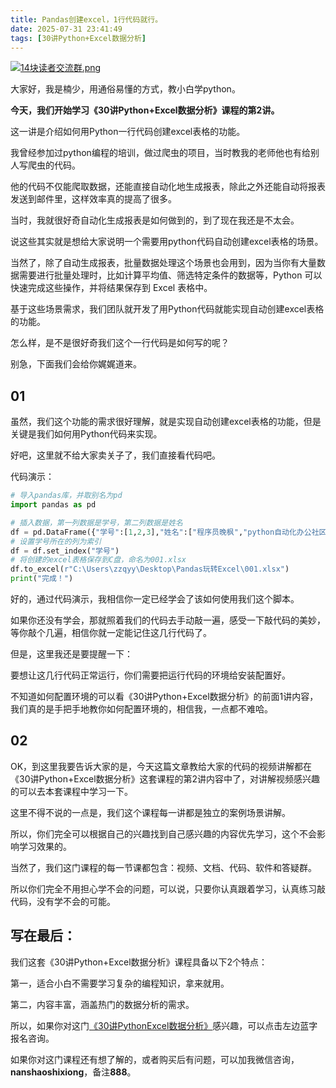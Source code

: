 ```yaml
---
title: Pandas创建excel，1行代码就行。
date: 2025-07-31 23:41:49
tags: [30讲Python+Excel数据分析]
---
```

[![14块读者交流群.png](https://raw.gitcode.com/user-images/assets/5027920/48edc8fa-6d2e-4eca-9e14-d71638eadb55/14块读者交流群.png '14块读者交流群.png')](https://mp.weixin.qq.com/s?__biz=MzUzNTc5NjA4NQ==&mid=2247502200&idx=1&sn=7e543675545ac6622123af6009fdebce&scene=21#wechat_redirect)

大家好，我是楠少，用通俗易懂的方式，教小白学python。

**今天，我们开始学习《30讲Python+Excel数据分析》课程的第2讲。**

这一讲是介绍如何用Python一行代码创建excel表格的功能。

我曾经参加过python编程的培训，做过爬虫的项目，当时教我的老师他也有给别人写爬虫的代码。

他的代码不仅能爬取数据，还能直接自动化地生成报表，除此之外还能自动将报表发送到邮件里，这样效率真的提高了很多。

当时，我就很好奇自动化生成报表是如何做到的，到了现在我还是不太会。

说这些其实就是想给大家说明一个需要用python代码自动创建excel表格的场景。

当然了，除了自动生成报表，批量数据处理这个场景也会用到，因为当你有大量数据需要进行批量处理时，比如计算平均值、筛选特定条件的数据等，Python 可以快速完成这些操作，并将结果保存到 Excel 表格中。

基于这些场景需求，我们团队就开发了用Python代码就能实现自动创建excel表格的功能。

怎么样，是不是很好奇我们这个一行代码是如何写的呢？

别急，下面我们会给你娓娓道来。

## 01

虽然，我们这个功能的需求很好理解，就是实现自动创建excel表格的功能，但是关键是我们如何用Python代码来实现。

好吧，这里就不给大家卖关子了，我们直接看代码吧。

代码演示：

```python
# 导入pandas库，并取别名为pd
import pandas as pd

# 插入数据，第一列数据是学号，第二列数据是姓名
df = pd.DataFrame({"学号":[1,2,3],"姓名":["程序员晚枫","python自动化办公社区","会魔法的码农而已"]})
# 设置学号所在的列为索引
df = df.set_index("学号")
# 将创建的excel表格保存到C盘，命名为001.xlsx
df.to_excel(r"C:\Users\zzqyy\Desktop\Pandas玩转Excel\001.xlsx")
print("完成！")
```

好的，通过代码演示，我相信你一定已经学会了该如何使用我们这个脚本。

如果你还没有学会，那就照着我们的代码去手动敲一遍，感受一下敲代码的美妙，等你敲个几遍，相信你就一定能记住这几行代码了。

但是，这里我还是要提醒一下：

要想让这几行代码正常运行，你们需要把运行代码的环境给安装配置好。

不知道如何配置环境的可以看《30讲Python+Excel数据分析》的前面1讲内容，我们真的是手把手地教你如何配置环境的，相信我，一点都不难哈。

## 02

OK，到这里我要告诉大家的是，今天这篇文章教给大家的代码的视频讲解都在《30讲Python+Excel数据分析》这套课程的第2讲内容中了，对讲解视频感兴趣的可以去本套课程中学习一下。

这里不得不说的一点是，我们这个课程每一讲都是独立的案例场景讲解。

所以，你们完全可以根据自己的兴趣找到自己感兴趣的内容优先学习，这个不会影响学习效果的。

当然了，我们这门课程的每一节课都包含：视频、文档、代码、软件和答疑群。

所以你们完全不用担心学不会的问题，可以说，只要你认真跟着学习，认真练习敲代码，没有学不会的可能。

## 写在最后：

我们这套《30讲Python+Excel数据分析》课程具备以下2个特点：

第一，适合小白不需要学习复杂的编程知识，拿来就用。

第二，内容丰富，涵盖热门的数据分析的需求。


所以，如果你对这门[《30讲PythonExcel数据分析》](https://mp.weixin.qq.com/s?__biz=MzUzNTc5NjA4NQ==&mid=2247502505&idx=1&sn=7552c4f09bc5f784e1528c67eb2deec5&scene=21#wechat_redirect)感兴趣，可以点击左边蓝字报名咨询。

如果你对这门课程还有想了解的，或者购买后有问题，可以加我微信咨询，**nanshaoshixiong**，备注**888**。















